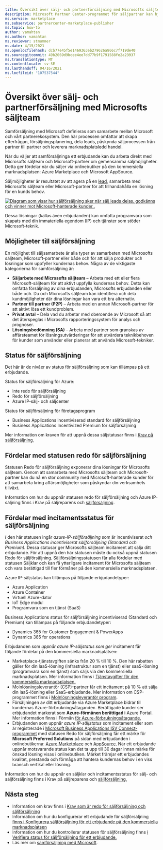```yaml
---
title: Översikt över sälj- och partnerförsäljning med Microsofts säljteam
description: Microsoft Partner Center-programmet för säljpartner kan hjälpa dig att nå en stor kundbas och generera ny försäljning.
ms.service: marketplace
ms.subservice: partnercenter-marketplace-publisher
ms.topic: how-to
author: vamahtan
ms.author: vamahtan
ms.reviewer: stmummer
ms.date: 4/15/2021
ms.openlocfilehash: dcb77e45f5e1469363eb279626a866c7f719de40
ms.sourcegitcommit: 49b2069d9bcee4ee7dd77b9f1791588fe2a23937
ms.translationtype: MT
ms.contentlocale: sv-SE
ms.lasthandoff: 04/16/2021
ms.locfileid: "107537544"
---
```

# <a name="co-sell-with-microsoft-sales-teams-and-partners-overview"></a>Översikt över sälj- och partnerförsäljning med Microsofts säljteam

Samförsäljning med Microsoft definieras som samarbete mellan Microsoft och vårt partnerekosystem. Den här processen omfattar att skapa efterfrågan, försäljningsplanering, dela leads, påskynda säljprocessen från partner till partner och leverera marknadsplatsledd handel.

När du väljer att samförsäljninga ett erbjudande kan du arbeta direkt med Microsofts säljteam och Microsoft-partner om gemensamma säljmöjligheter. Detta ger fördelar när du säljer via onlinebutiker på den kommersiella marknadsplatsen: Azure Marketplace och Microsoft AppSource.

Säljmöjligheter är resultatet av att agera på en [lead](./partner-center-portal/commercial-marketplace-get-customer-leads.md), samarbeta med Microsofts säljteam eller Microsoft-partner för att tillhandahålla en lösning för en kunds behov.

[![Diagram som visar hur säljförsäljning sker när sälj leads delas, godkänns och vinner mot Microsoft-hanterade kunder..](./media/marketplace-publishers-guide/marketplace-co-sell-v2.png)](./media/marketplace-publishers-guide/marketplace-co-sell-v2.png#lightbox)

Dessa lösningar (kallas även erbjudanden) kan omfatta programvara som skapats med din immateriella egendom (IP) och tjänster som stöder Microsoft-teknik.

## <a name="co-sell-opportunities"></a>Möjligheter till säljförsäljning

En möjlighet till säljsamarbete är alla typer av samarbeten med Microsofts säljteam, Microsoft-partner eller både och för att sälja produkter och lösningar som uppfyller kundernas behov. Några av de viktigaste kategorierna för samförsäljning är:

- **Säljarbete med Microsofts säljteam** – Arbeta med ett eller flera Microsoft-säljteam för att aktivt uppfylla kundernas behov. Detta kan omfatta försäljning av dina erbjudanden, Microsofts erbjudanden eller både och. Du och Microsofts säljteam kan identifiera och dela kundmöjligheter där dina lösningar kan vara ett bra alternativ.
- **Partner till partner (P2P)** – Arbeta med en annan Microsoft-partner för att aktivt lösa ett kundproblem.
- **Privat avtal** – Dela vad du arbetar med oberoende av Microsoft så att det återspeglas i Microsofts rapporteringssystem för analys och prognoser.
- **Lösningsbedömning (SA)** – Arbeta med partner som granskas av affärsteamet för lösningsutvärderingar för att utvärdera teknikbehoven för kunder som använder eller planerar att använda Microsoft-tekniker.

## <a name="co-sell-statuses"></a>Status för säljförsäljning

Det här är de nivåer av status för säljförsäljning som kan tillämpas på ett erbjudande.

Status för säljförsäljning för Azure:

- Inte redo för säljförsäljning
- Redo för säljförsäljning
- Azure IP-sälj- och säljcenter

Status för säljförsäljning för företagsprogram
- Business Applications incentiviserad standard för säljförsäljning
- Business Applications Incentivized Premium för säljförsäljning  

Mer information om kraven för att uppnå dessa säljstatusar finns i [Krav på säljförsäljning.](co-sell-requirements.md)

## <a name="benefits-of-co-sell-ready-status"></a>Fördelar med statusen redo för säljförsäljning

Statusen Redo för säljförsäljning exponerar dina lösningar för Microsofts säljteam. Genom att samarbeta med Microsofts säljteam och Microsoft-partner kan du nå en stor community med Microsoft-hanterade kunder för att samarbeta kring affärsmöjligheter som påskyndar din verksamhets tillväxt.

Information om hur du uppnår statusen redo för säljförsäljning och Azure IP-säljning finns i Krav på säljreparens och [säljförsäljning](co-sell-requirements.md).

## <a name="benefits-of-co-sell-incentivized-status"></a>Fördelar med incitamentsstatus för säljförsäljning

_I_ den här statusen ingår _azure-IP-säljförsäljning_ som är incentiviserat _och Business Applications incentiviserat säljförsäljning (Standard och Premium)._ Dessa statusar ger Microsofts säljteam incitament att sälja ditt erbjudande. För att uppnå den här statusen måste du också uppnå statusen Redo för säljförsäljning. Säljförsäljningsstatusen får alla fördelar med statusen Säljklar och kan få ytterligare incitament för Microsofts säljteam och vara berättigad till fler förmåner på den kommersiella marknadsplatsen.

Azure IP-säljstatus kan tillämpas på följande erbjudandetyper:

- Azure Application
- Azure Container
- Virtuell Azure-dator
- IoT Edge modul
- Programvara som en tjänst (SaaS)

Business Applications status för säljförsäljning incentiviserad (Standard och Premium) kan tillämpas på följande erbjudandetyper:

- Dynamics 365 for Customer Engagement & PowerApps
- Dynamics 365 for operations

Erbjudanden som _uppnår azure IP-säljstatus som ger_ incitament får följande fördelar på den kommersiella marknadsplatsen:

- Marketplace-tjänstavgiften sänks från 20 % till 10 %. Den här rabatten gäller för din IaaS-lösning (infrastruktur som en tjänst) eller saaS-lösning (programvara som en tjänst) som säljs via den kommersiella marknadsplatsen. Mer information finns i [Tjänstavgifter för den kommersiella marknadsplatsen.](marketplace-commercial-transaction-capabilities-and-considerations.md#commercial-marketplace-service-fees)
- Molnlösningsleverantör (CSP)-partner får ett incitament på 10 % att sälja din IaaS-lösning eller SaaS-erbjudande. Mer information om CSP-programmet finns i [Molnlösningsleverantör program](cloud-solution-providers.md).
- Försäljningen av ditt erbjudande via Azure Marketplace bidrar till kundernas Azure-förbrukningsåtaganden. Berättigade kunder ser erbjudandet markerat som **Azure-förmånen berättigad i** Azure Portal. Mer information finns i Förmån [för Azure-förbrukningsåtagande.](azure-consumption-commitment-benefit.md)
- Erbjudanden som uppnår _azure IP-säljstatus_ som incitament eller som är registrerade i [Microsoft Business Applications ISV Connect-programmet](business-applications-isv-program.md) med statusen Redo för säljförsäljning får ett märke för **Microsoft Preferred Solutions** på sidan med erbjudanden i onlinebutikerna: [Azure Marketplace](https://azuremarketplace.microsoft.com/) och [AppSource.](https://appsource.microsoft.com/)  När ett erbjudande uppnår motsvarande status kan det ta upp till 30 dagar innan märke för önskad lösning visas i onlinebutiken. Märket främjar ett erbjudandes kvalitet, prestanda och förmåga att hantera kundernas behov i en viss bransch vertikal eller lösning.

Information om hur du uppnår en säljklar och incitamentsstatus för sälj- och säljförsäljning finns i Krav på säljreparens och [säljförsäljning.](co-sell-requirements.md)

## <a name="next-steps"></a>Nästa steg

- Information om krav finns i [Krav som är redo för säljförsäljning och säljförsäljning](co-sell-requirements.md)
- Information om hur du konfigurerar ett erbjudande för säljförsäljning [finns i Konfigurera säljförsäljning för ett erbjudande på den kommersiella marknadsplatsen](commercial-marketplace-co-sell.md)
- Information om hur du kontrollerar statusen för säljförsäljning finns [i Verifiera status för säljförsäljning för ett erbjudande.](co-sell-status.md)
- Läs mer om [samförsäljning med Microsoft](https://partner.microsoft.com/membership/sell-with-microsoft).
